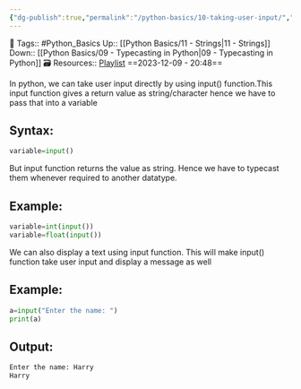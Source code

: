 ```yaml
---
{"dg-publish":true,"permalink":"/python-basics/10-taking-user-input/","dgPassFrontmatter":true,"noteIcon":"1","created":"2023-12-09T20:48:32.218+05:30","updated":"2023-12-23T13:36:52.776+05:30"}
---
```


🧶 Tags:: #Python_Basics 
Up:: [[Python Basics/11 - Strings\|11 - Strings]]
Down:: [[Python Basics/09 - Typecasting in Python\|09 - Typecasting in Python]]
🗃 Resources:: [Playlist](https://www.youtube.com/playlist?list=PLu0W_9lII9agwh1XjRt242xIpHhPT2llg)
==2023-12-09 - 20:48==

In python, we can take user input directly by using input() function.This input function gives a return value as string/character hence we have to pass that into a variable
## Syntax:
```python
variable=input()
```
But input function returns the value as string. Hence we have to typecast them whenever required to another datatype.
## Example:
```python
variable=int(input())
variable=float(input())
```
We can also display a text using input function. This will make input() function take user input and display a message as well
## Example:
```python
a=input("Enter the name: ")
print(a)
```
## Output:
```python
Enter the name: Harry
Harry
```